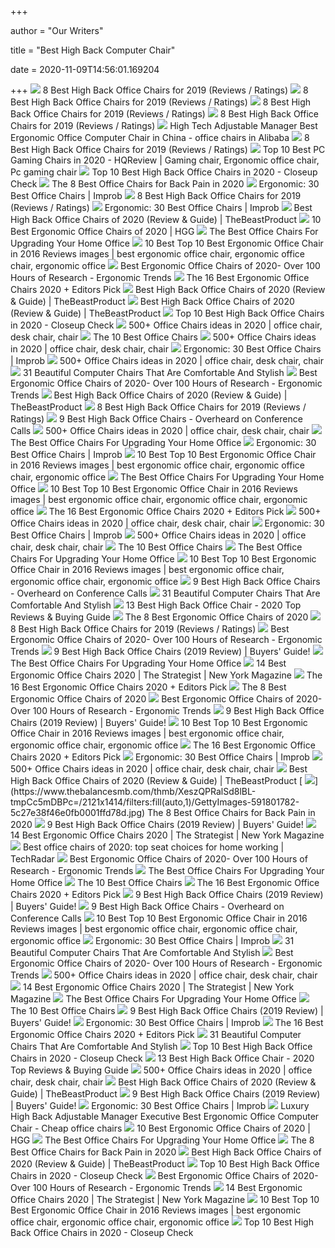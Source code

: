 +++
        
author = "Our Writers"
        
title = "Best High Back Computer Chair"
        
date = 2020-11-09T14:56:01.169204
        
+++
[ ![](https://www.btod.com/blog/wp-content/uploads/2019/03/best-high-back-chairs-1-best-lumbar-support.jpg)](https://www.btod.com/blog/wp-content/uploads/2019/03/best-high-back-chairs-1-best-lumbar-support.jpg) 8 Best High Back Office Chairs for 2019 (Reviews / Ratings)
[ ![](https://www.btod.com/blog/wp-content/uploads/2019/03/best-high-back-chairs-7-best-big-and-tall.jpg)](https://www.btod.com/blog/wp-content/uploads/2019/03/best-high-back-chairs-7-best-big-and-tall.jpg) 8 Best High Back Office Chairs for 2019 (Reviews / Ratings)
[ ![](https://www.btod.com/blog/wp-content/uploads/2019/03/best-high-back-chairs-8-best-cheap.jpg)](https://www.btod.com/blog/wp-content/uploads/2019/03/best-high-back-chairs-8-best-cheap.jpg) 8 Best High Back Office Chairs for 2019 (Reviews / Ratings)
[ ![](https://www.btod.com/blog/wp-content/uploads/2019/03/best-high-back-chairs-2-best-mesh.jpg)](https://www.btod.com/blog/wp-content/uploads/2019/03/best-high-back-chairs-2-best-mesh.jpg) 8 Best High Back Office Chairs for 2019 (Reviews / Ratings)
[ ![](http://www.foshanchairs.com/wp-content/uploads/2018/01/Luxury-High-Back-Full-Mesh-Boss-Executive-Best-Ergonomic-Office-Chair-1.jpg)](http://www.foshanchairs.com/wp-content/uploads/2018/01/Luxury-High-Back-Full-Mesh-Boss-Executive-Best-Ergonomic-Office-Chair-1.jpg) High Tech Adjustable Manager Best Ergonomic Office Computer Chair in China  - office chairs in Alibaba
[ ![](https://www.btod.com/blog/wp-content/uploads/2019/03/best-high-back-chairs-3-best-leather.jpg)](https://www.btod.com/blog/wp-content/uploads/2019/03/best-high-back-chairs-3-best-leather.jpg) 8 Best High Back Office Chairs for 2019 (Reviews / Ratings)
[ ![](https://i.pinimg.com/originals/33/f0/bb/33f0bb2cd1d877ab84fe732fdf926bc5.jpg)](https://i.pinimg.com/originals/33/f0/bb/33f0bb2cd1d877ab84fe732fdf926bc5.jpg) Top 10 Best PC Gaming Chairs in 2020 - HQReview | Gaming chair, Ergonomic office  chair, Pc gaming chair
[ ![](https://closeupcheck.com/wp-content/uploads/2018/02/B01LXXM5EK.jpg)](https://closeupcheck.com/wp-content/uploads/2018/02/B01LXXM5EK.jpg) Top 10 Best High Back Office Chairs in 2020 - Closeup Check
[ ![](https://www.thebalancesmb.com/thmb/9U3S19mn6KmviCa9emPCfbqumE0=/640x640/smart/filters:no_upscale()/717tpSVhAvL._SL1001_-5b5f3e8a46e0fb0050e83f91.jpg)](https://www.thebalancesmb.com/thmb/9U3S19mn6KmviCa9emPCfbqumE0=/640x640/smart/filters:no_upscale()/717tpSVhAvL._SL1001_-5b5f3e8a46e0fb0050e83f91.jpg) The 8 Best Office Chairs for Back Pain in 2020
[ ![](https://cdn.improb.com/wp-content/uploads/2018/07/BestOffice-Ergonomic-PU-Leather-High-Back-Office-Chair.png)](https://cdn.improb.com/wp-content/uploads/2018/07/BestOffice-Ergonomic-PU-Leather-High-Back-Office-Chair.png) Ergonomic: 30 Best Office Chairs | Improb
[ ![](https://www.btod.com/blog/wp-content/uploads/2019/03/best-high-back-chairs-6-best-executive.jpg)](https://www.btod.com/blog/wp-content/uploads/2019/03/best-high-back-chairs-6-best-executive.jpg) 8 Best High Back Office Chairs for 2019 (Reviews / Ratings)
[ ![](https://cdn.improb.com/wp-content/uploads/2018/07/Ergohuman-High-Back-Executive-Chair.png)](https://cdn.improb.com/wp-content/uploads/2018/07/Ergohuman-High-Back-Executive-Chair.png) Ergonomic: 30 Best Office Chairs | Improb
[ ![](https://m.media-amazon.com/images/I/41tCgtX+4VL.jpg)](https://m.media-amazon.com/images/I/41tCgtX+4VL.jpg) Best High Back Office Chairs of 2020 (Review & Guide) | TheBeastProduct
[ ![](https://mljzsatzn43z.i.optimole.com/tP-GR8Q-beIRFvRV/w:243/h:400/q:90/dpr:2.6/https://www.highgroundgaming.com/wp-content/uploads/2017/05/Eurotech-Ergohuman-Mesh-Chair.jpg)](https://mljzsatzn43z.i.optimole.com/tP-GR8Q-beIRFvRV/w:243/h:400/q:90/dpr:2.6/https://www.highgroundgaming.com/wp-content/uploads/2017/05/Eurotech-Ergohuman-Mesh-Chair.jpg) 10 Best Ergonomic Office Chairs of 2020 | HGG
[ ![](https://thumbor.forbes.com/thumbor/fit-in/1200x0/filters%3Aformat%28jpg%29/https%3A%2F%2Fspecials-images.forbesimg.com%2Fimageserve%2F5eea4dae1b50250006e83cab%2F0x0.jpg%3FcropX1%3D0%26cropX2%3D800%26cropY1%3D233%26cropY2%3D683)](https://thumbor.forbes.com/thumbor/fit-in/1200x0/filters%3Aformat%28jpg%29/https%3A%2F%2Fspecials-images.forbesimg.com%2Fimageserve%2F5eea4dae1b50250006e83cab%2F0x0.jpg%3FcropX1%3D0%26cropX2%3D800%26cropY1%3D233%26cropY2%3D683) The Best Office Chairs For Upgrading Your Home Office
[ ![](https://i.pinimg.com/236x/87/4e/38/874e380c80c4963f8bc940558c8f4e59--home-office-chairs-desk-chairs.jpg)](https://i.pinimg.com/236x/87/4e/38/874e380c80c4963f8bc940558c8f4e59--home-office-chairs-desk-chairs.jpg) 10 Best Top 10 Best Ergonomic Office Chair in 2016 Reviews images | best  ergonomic office chair, ergonomic office chair, ergonomic office
[ ![](http://ergonomictrends.com/wp-content/uploads/2018/06/OWLN-Mesh-Office-Chair-review.jpg)](http://ergonomictrends.com/wp-content/uploads/2018/06/OWLN-Mesh-Office-Chair-review.jpg) Best Ergonomic Office Chairs of 2020- Over 100 Hours of Research -  Ergonomic Trends
[ ![](https://i.ytimg.com/vi/7YVTS6Yj4Co/maxresdefault.jpg)](https://i.ytimg.com/vi/7YVTS6Yj4Co/maxresdefault.jpg) The 16 Best Ergonomic Office Chairs 2020 + Editors Pick
[ ![](https://thebeastproduct.com/wp-content/uploads/2020/04/Hbada-Gaming-Chair.jpg)](https://thebeastproduct.com/wp-content/uploads/2020/04/Hbada-Gaming-Chair.jpg) Best High Back Office Chairs of 2020 (Review & Guide) | TheBeastProduct
[ ![](https://thebeastproduct.com/wp-content/uploads/2020/04/AmazonBasics-Executive-Chair-1.jpg)](https://thebeastproduct.com/wp-content/uploads/2020/04/AmazonBasics-Executive-Chair-1.jpg) Best High Back Office Chairs of 2020 (Review & Guide) | TheBeastProduct
[ ![](https://closeupcheck.com/wp-content/uploads/2018/02/B01M05YL7H.jpg)](https://closeupcheck.com/wp-content/uploads/2018/02/B01M05YL7H.jpg) Top 10 Best High Back Office Chairs in 2020 - Closeup Check
[ ![](https://i.pinimg.com/236x/27/66/c8/2766c87edcf2ff13c200a264fe0fe1c2.jpg)](https://i.pinimg.com/236x/27/66/c8/2766c87edcf2ff13c200a264fe0fe1c2.jpg) 500+ Office Chairs ideas in 2020 | office chair, desk chair, chair
[ ![](https://m.media-amazon.com/images/I/41j5mBKAoQL.jpg)](https://m.media-amazon.com/images/I/41j5mBKAoQL.jpg) The 10 Best Office Chairs
[ ![](https://i.pinimg.com/236x/dd/13/92/dd1392c97aca3e151729e462a8b38aaa.jpg)](https://i.pinimg.com/236x/dd/13/92/dd1392c97aca3e151729e462a8b38aaa.jpg) 500+ Office Chairs ideas in 2020 | office chair, desk chair, chair
[ ![](https://cdn.improb.com/wp-content/uploads/2018/07/AmazonBasics-Mid-Back-Office-Chair.png)](https://cdn.improb.com/wp-content/uploads/2018/07/AmazonBasics-Mid-Back-Office-Chair.png) Ergonomic: 30 Best Office Chairs | Improb
[ ![](https://i.pinimg.com/236x/8c/06/71/8c0671b8a18928c24d376062696abbb6.jpg)](https://i.pinimg.com/236x/8c/06/71/8c0671b8a18928c24d376062696abbb6.jpg) 500+ Office Chairs ideas in 2020 | office chair, desk chair, chair
[ ![](http://cdn.home-designing.com/wp-content/uploads/2018/08/White-Faux-Leather-Computer-Chair-Stain-Resistant-Office-Chair-Easy-Clean-600x600.jpg)](http://cdn.home-designing.com/wp-content/uploads/2018/08/White-Faux-Leather-Computer-Chair-Stain-Resistant-Office-Chair-Easy-Clean-600x600.jpg) 31 Beautiful Computer Chairs That Are Comfortable And Stylish
[ ![](http://ergonomictrends.com/wp-content/uploads/2019/04/clatina-high-back-office-chair-review.jpg)](http://ergonomictrends.com/wp-content/uploads/2019/04/clatina-high-back-office-chair-review.jpg) Best Ergonomic Office Chairs of 2020- Over 100 Hours of Research -  Ergonomic Trends
[ ![](https://thebeastproduct.com/wp-content/uploads/2020/04/BestOffice-PC.jpg)](https://thebeastproduct.com/wp-content/uploads/2020/04/BestOffice-PC.jpg) Best High Back Office Chairs of 2020 (Review & Guide) | TheBeastProduct
[ ![](https://www.btod.com/blog/wp-content/uploads/2019/03/best-high-back-chairs-2020-blog-header.jpg)](https://www.btod.com/blog/wp-content/uploads/2019/03/best-high-back-chairs-2020-blog-header.jpg) 8 Best High Back Office Chairs for 2019 (Reviews / Ratings)
[ ![](https://i0.wp.com/overheardonconferencecalls.com/wp-content/uploads/elementor/thumbs/Smugdesk-Ergonomic-High-Back-Office-Chair-omz1b7n3r7iq3irx41hpc620d0t7dlu1xvyj83y4u8.jpg?w=1200&ssl=1)](https://i0.wp.com/overheardonconferencecalls.com/wp-content/uploads/elementor/thumbs/Smugdesk-Ergonomic-High-Back-Office-Chair-omz1b7n3r7iq3irx41hpc620d0t7dlu1xvyj83y4u8.jpg?w=1200&ssl=1) 9 Best High Back Office Chairs - Overheard on Conference Calls
[ ![](https://i.pinimg.com/236x/2a/2b/b3/2a2bb3fc6ac130d719c3d38272d0d3be.jpg)](https://i.pinimg.com/236x/2a/2b/b3/2a2bb3fc6ac130d719c3d38272d0d3be.jpg) 500+ Office Chairs ideas in 2020 | office chair, desk chair, chair
[ ![](https://thumbor.forbes.com/thumbor/711x1028/https://specials-images.forbesimg.com/imageserve/5eea4d186ef66b0006115587/0x800.jpg?fit=scale)](https://thumbor.forbes.com/thumbor/711x1028/https://specials-images.forbesimg.com/imageserve/5eea4d186ef66b0006115587/0x800.jpg?fit=scale) The Best Office Chairs For Upgrading Your Home Office
[ ![](https://cdn.improb.com/wp-content/uploads/2018/07/AmazonBasics-High-Back-Executive-Chair.png)](https://cdn.improb.com/wp-content/uploads/2018/07/AmazonBasics-High-Back-Executive-Chair.png) Ergonomic: 30 Best Office Chairs | Improb
[ ![](https://i.pinimg.com/236x/5b/62/bc/5b62bc6c9cf0c96446376fbe3e099064--best-ergonomic-office-chair-gaming-chair.jpg)](https://i.pinimg.com/236x/5b/62/bc/5b62bc6c9cf0c96446376fbe3e099064--best-ergonomic-office-chair-gaming-chair.jpg) 10 Best Top 10 Best Ergonomic Office Chair in 2016 Reviews images | best  ergonomic office chair, ergonomic office chair, ergonomic office
[ ![](https://thumbor.forbes.com/thumbor/276x420/https://specials-images.forbesimg.com/imageserve/5f203f62953761c471e7740d/960x0.jpg?fit=scale)](https://thumbor.forbes.com/thumbor/276x420/https://specials-images.forbesimg.com/imageserve/5f203f62953761c471e7740d/960x0.jpg?fit=scale) The Best Office Chairs For Upgrading Your Home Office
[ ![](https://i.pinimg.com/236x/cb/01/ae/cb01ae7af6da2b1362c025fec3562051--gaming-chair-gaming-computer.jpg)](https://i.pinimg.com/236x/cb/01/ae/cb01ae7af6da2b1362c025fec3562051--gaming-chair-gaming-computer.jpg) 10 Best Top 10 Best Ergonomic Office Chair in 2016 Reviews images | best  ergonomic office chair, ergonomic office chair, ergonomic office
[ ![](https://www.omnicoreagency.com/wp-content/uploads/2020/01/Viva-Office-Mesh-High-Back-Chair-List.jpg)](https://www.omnicoreagency.com/wp-content/uploads/2020/01/Viva-Office-Mesh-High-Back-Chair-List.jpg) The 16 Best Ergonomic Office Chairs 2020 + Editors Pick
[ ![](https://i.pinimg.com/236x/8a/39/98/8a39984c9fab88f42a9c240dcaa98df1.jpg)](https://i.pinimg.com/236x/8a/39/98/8a39984c9fab88f42a9c240dcaa98df1.jpg) 500+ Office Chairs ideas in 2020 | office chair, desk chair, chair
[ ![](https://cdn.improb.com/wp-content/uploads/2017/12/BLACK-PU-1.jpg)](https://cdn.improb.com/wp-content/uploads/2017/12/BLACK-PU-1.jpg) Ergonomic: 30 Best Office Chairs | Improb
[ ![](https://i.pinimg.com/236x/e2/a0/30/e2a0301769acb0cf7737a9c32012fdb6.jpg)](https://i.pinimg.com/236x/e2/a0/30/e2a0301769acb0cf7737a9c32012fdb6.jpg) 500+ Office Chairs ideas in 2020 | office chair, desk chair, chair
[ ![](http://static1.squarespace.com/static/556b5950e4b07e55e369809c/55a54310e4b037b6dd056380/5a937ec4f9619a83af678c43/1596149671642/best+office+chair.jpg?format=1500w)](http://static1.squarespace.com/static/556b5950e4b07e55e369809c/55a54310e4b037b6dd056380/5a937ec4f9619a83af678c43/1596149671642/best+office+chair.jpg?format=1500w) The 10 Best Office Chairs
[ ![](https://specials-images.forbesimg.com/imageserve/5eea4983de3a2a0006fd09f2/960x0.jpg?fit=scale)](https://specials-images.forbesimg.com/imageserve/5eea4983de3a2a0006fd09f2/960x0.jpg?fit=scale) The Best Office Chairs For Upgrading Your Home Office
[ ![](https://i.pinimg.com/236x/4a/29/d1/4a29d13dd3bece6151c0495a6748fcd6--best-ergonomic-office-chair-gaming-chair.jpg)](https://i.pinimg.com/236x/4a/29/d1/4a29d13dd3bece6151c0495a6748fcd6--best-ergonomic-office-chair-gaming-chair.jpg) 10 Best Top 10 Best Ergonomic Office Chair in 2016 Reviews images | best  ergonomic office chair, ergonomic office chair, ergonomic office
[ ![](https://i2.wp.com/overheardonconferencecalls.com/wp-content/uploads/elementor/thumbs/Smudge-Futuristic-on0q2w6g2wahjf1nl6fs1m48wc0999s1pwmkb6914w.jpg?w=1200&ssl=1)](https://i2.wp.com/overheardonconferencecalls.com/wp-content/uploads/elementor/thumbs/Smudge-Futuristic-on0q2w6g2wahjf1nl6fs1m48wc0999s1pwmkb6914w.jpg?w=1200&ssl=1) 9 Best High Back Office Chairs - Overheard on Conference Calls
[ ![](http://cdn.home-designing.com/wp-content/uploads/2018/08/Black-And-White-Computer-Chair-With-Neck-Support-Ergonomic-Rolling-Office-Chair-600x600.jpg)](http://cdn.home-designing.com/wp-content/uploads/2018/08/Black-And-White-Computer-Chair-With-Neck-Support-Ergonomic-Rolling-Office-Chair-600x600.jpg) 31 Beautiful Computer Chairs That Are Comfortable And Stylish
[ ![](https://bestratedofficechair.com/wp-content/uploads/2019/06/Best-Selling-AmazonBasics-Office-Desk-Chairs-with-High-Back-275-lbs-1-300x300.jpg)](https://bestratedofficechair.com/wp-content/uploads/2019/06/Best-Selling-AmazonBasics-Office-Desk-Chairs-with-High-Back-275-lbs-1-300x300.jpg) 13 Best High Back Office Chair - 2020 Top Reviews & Buying Guide
[ ![](https://www.thebalancesmb.com/thmb/QoAUN1DIBXKdR3IhOGSlQx8FrYQ=/1500x1500/filters:no_upscale():max_bytes(150000):strip_icc()/ModwayArticularErgonomicMeshOfficeChair-5b159d12a474be0038def7d7.jpg)](https://www.thebalancesmb.com/thmb/QoAUN1DIBXKdR3IhOGSlQx8FrYQ=/1500x1500/filters:no_upscale():max_bytes(150000):strip_icc()/ModwayArticularErgonomicMeshOfficeChair-5b159d12a474be0038def7d7.jpg) The 8 Best Ergonomic Office Chairs of 2020
[ ![](https://www.btod.com/blog/wp-content/uploads/2019/03/best-high-back-chairs-5-best-ergonomics.jpg)](https://www.btod.com/blog/wp-content/uploads/2019/03/best-high-back-chairs-5-best-ergonomics.jpg) 8 Best High Back Office Chairs for 2019 (Reviews / Ratings)
[ ![](http://ergonomictrends.com/wp-content/uploads/2019/01/X-Chair-X4-ergonomic-chair-review.jpg)](http://ergonomictrends.com/wp-content/uploads/2019/01/X-Chair-X4-ergonomic-chair-review.jpg) Best Ergonomic Office Chairs of 2020- Over 100 Hours of Research -  Ergonomic Trends
[ ![](https://www.leaphomeward.com/wp-content/uploads/2019/11/Best-High-Back-Office-Chairs.png)](https://www.leaphomeward.com/wp-content/uploads/2019/11/Best-High-Back-Office-Chairs.png) 9 Best High Back Office Chairs (2019 Review) | Buyers' Guide!
[ ![](https://specials-images.forbesimg.com/imageserve/5f20407e18e24c071bd3f742/960x0.jpg?cropX1=0&cropX2=800&cropY1=0&cropY2=800)](https://specials-images.forbesimg.com/imageserve/5f20407e18e24c071bd3f742/960x0.jpg?cropX1=0&cropX2=800&cropY1=0&cropY2=800) The Best Office Chairs For Upgrading Your Home Office
[ ![](https://pyxis.nymag.com/v1/imgs/ef3/4ff/ea4854ef1915f3ffcd5ffb8288cd8af6d8-autonomous-01-.2x.rsquare.w600.jpg)](https://pyxis.nymag.com/v1/imgs/ef3/4ff/ea4854ef1915f3ffcd5ffb8288cd8af6d8-autonomous-01-.2x.rsquare.w600.jpg) 14 Best Ergonomic Office Chairs 2020 | The Strategist | New York Magazine
[ ![](https://www.omnicoreagency.com/wp-content/uploads/2020/01/Herman-Miller-Embody-Ergonomic-Office-Chair-List.jpg)](https://www.omnicoreagency.com/wp-content/uploads/2020/01/Herman-Miller-Embody-Ergonomic-Office-Chair-List.jpg) The 16 Best Ergonomic Office Chairs 2020 + Editors Pick
[ ![](https://m.media-amazon.com/images/I/41j7qiElDdL.jpg)](https://m.media-amazon.com/images/I/41j7qiElDdL.jpg) The 8 Best Ergonomic Office Chairs of 2020
[ ![](http://ergonomictrends.com/wp-content/uploads/2017/07/best-office-chairs-reviews-1.png)](http://ergonomictrends.com/wp-content/uploads/2017/07/best-office-chairs-reviews-1.png) Best Ergonomic Office Chairs of 2020- Over 100 Hours of Research -  Ergonomic Trends
[ ![](https://www.leaphomeward.com/wp-content/uploads/2019/11/Embody-Chair1.jpg)](https://www.leaphomeward.com/wp-content/uploads/2019/11/Embody-Chair1.jpg) 9 Best High Back Office Chairs (2019 Review) | Buyers' Guide!
[ ![](https://i.pinimg.com/236x/04/72/b1/0472b17f3a22ed2969295f2b4ba34671--best-ergonomic-office-chair-gaming-chair.jpg)](https://i.pinimg.com/236x/04/72/b1/0472b17f3a22ed2969295f2b4ba34671--best-ergonomic-office-chair-gaming-chair.jpg) 10 Best Top 10 Best Ergonomic Office Chair in 2016 Reviews images | best  ergonomic office chair, ergonomic office chair, ergonomic office
[ ![](https://i.ytimg.com/vi/7YVTS6Yj4Co/hqdefault.jpg)](https://i.ytimg.com/vi/7YVTS6Yj4Co/hqdefault.jpg) The 16 Best Ergonomic Office Chairs 2020 + Editors Pick
[ ![](https://cdn.improb.com/wp-content/uploads/2018/07/Homall-Executive-Swivel-Faux-Leather-Chair.png)](https://cdn.improb.com/wp-content/uploads/2018/07/Homall-Executive-Swivel-Faux-Leather-Chair.png) Ergonomic: 30 Best Office Chairs | Improb
[ ![](https://i.pinimg.com/236x/c4/14/cb/c414cb9992e12e7bcc59fb9bd10b0055.jpg)](https://i.pinimg.com/236x/c4/14/cb/c414cb9992e12e7bcc59fb9bd10b0055.jpg) 500+ Office Chairs ideas in 2020 | office chair, desk chair, chair
[ ![](https://thebeastproduct.com/wp-content/uploads/2020/04/High-Back-Office-Chairs-1200x900.jpg)](https://thebeastproduct.com/wp-content/uploads/2020/04/High-Back-Office-Chairs-1200x900.jpg) Best High Back Office Chairs of 2020 (Review & Guide) | TheBeastProduct
[ ![](https://www.thebalancesmb.com/thmb/XeszQPRalSd8lBL-tmpCc5mDBPc=/2121x1414/filters:fill(auto,1)/GettyImages-591801782-5c27e38f46e0fb0001ffd78d.jpg)](https://www.thebalancesmb.com/thmb/XeszQPRalSd8lBL-tmpCc5mDBPc=/2121x1414/filters:fill(auto,1)/GettyImages-591801782-5c27e38f46e0fb0001ffd78d.jpg) The 8 Best Office Chairs for Back Pain in 2020
[ ![](https://www.leaphomeward.com/wp-content/uploads/2019/11/HM-Aeron.jpg)](https://www.leaphomeward.com/wp-content/uploads/2019/11/HM-Aeron.jpg) 9 Best High Back Office Chairs (2019 Review) | Buyers' Guide!
[ ![](https://pyxis.nymag.com/v1/imgs/982/e2d/0bb26c24eae142524d30c7d0ffbc4ad814-2----.2x.rsquare.w600.jpg)](https://pyxis.nymag.com/v1/imgs/982/e2d/0bb26c24eae142524d30c7d0ffbc4ad814-2----.2x.rsquare.w600.jpg) 14 Best Ergonomic Office Chairs 2020 | The Strategist | New York Magazine
[ ![](https://cdn.mos.cms.futurecdn.net/uhLcHVMpEU9BkMYHRqBsNE.jpg)](https://cdn.mos.cms.futurecdn.net/uhLcHVMpEU9BkMYHRqBsNE.jpg) Best office chairs of 2020: top seat choices for home working | TechRadar
[ ![](http://ergonomictrends.com/wp-content/uploads/2019/01/Komene-Ergonomic-Office-Chair.jpg)](http://ergonomictrends.com/wp-content/uploads/2019/01/Komene-Ergonomic-Office-Chair.jpg) Best Ergonomic Office Chairs of 2020- Over 100 Hours of Research -  Ergonomic Trends
[ ![](https://specials-images.forbesimg.com/imageserve/5eea4b66760321000739ba28/0x800.jpg?cropX1=0&cropX2=940&cropY1=0&cropY2=1447)](https://specials-images.forbesimg.com/imageserve/5eea4b66760321000739ba28/0x800.jpg?cropX1=0&cropX2=940&cropY1=0&cropY2=1447) The Best Office Chairs For Upgrading Your Home Office
[ ![](https://images-na.ssl-images-amazon.com/images/I/41ZVrPdyVvL.jpg)](https://images-na.ssl-images-amazon.com/images/I/41ZVrPdyVvL.jpg) The 10 Best Office Chairs
[ ![](https://www.omnicoreagency.com/wp-content/uploads/2020/01/Serta-Mid-Back-Office-Chair-List.jpg)](https://www.omnicoreagency.com/wp-content/uploads/2020/01/Serta-Mid-Back-Office-Chair-List.jpg) The 16 Best Ergonomic Office Chairs 2020 + Editors Pick
[ ![](https://www.leaphomeward.com/wp-content/uploads/2019/11/Ficmax.jpg)](https://www.leaphomeward.com/wp-content/uploads/2019/11/Ficmax.jpg) 9 Best High Back Office Chairs (2019 Review) | Buyers' Guide!
[ ![](https://i0.wp.com/overheardonconferencecalls.com/wp-content/uploads/elementor/thumbs/Gray-Ergonomic-High-Back-SmugChair-2579%E2%80%8B-omz1l2y3il1404fthb2oioe8wo5y770laqk2mpbbi8.jpg?w=1200&ssl=1)](https://i0.wp.com/overheardonconferencecalls.com/wp-content/uploads/elementor/thumbs/Gray-Ergonomic-High-Back-SmugChair-2579%E2%80%8B-omz1l2y3il1404fthb2oioe8wo5y770laqk2mpbbi8.jpg?w=1200&ssl=1) 9 Best High Back Office Chairs - Overheard on Conference Calls
[ ![](https://i.pinimg.com/236x/13/9e/5a/139e5a3bd85bc7b788196b9d9c15d6f2--executive-chair-executive-office.jpg)](https://i.pinimg.com/236x/13/9e/5a/139e5a3bd85bc7b788196b9d9c15d6f2--executive-chair-executive-office.jpg) 10 Best Top 10 Best Ergonomic Office Chair in 2016 Reviews images | best  ergonomic office chair, ergonomic office chair, ergonomic office
[ ![](https://cdn.improb.com/wp-content/uploads/2017/12/homcom-1.jpg)](https://cdn.improb.com/wp-content/uploads/2017/12/homcom-1.jpg) Ergonomic: 30 Best Office Chairs | Improb
[ ![](http://cdn.home-designing.com/wp-content/uploads/2018/08/Pillow-High-Back-Desk-Chair-Brown-Office-Chair-With-Arms-And-High-Back-Rest-600x600.jpg)](http://cdn.home-designing.com/wp-content/uploads/2018/08/Pillow-High-Back-Desk-Chair-Brown-Office-Chair-With-Arms-And-High-Back-Rest-600x600.jpg) 31 Beautiful Computer Chairs That Are Comfortable And Stylish
[ ![](https://i0.wp.com/ergonomictrends.com/wp-content/uploads/2018/04/best-ergonomic-office-chairs-under-100-reviews.jpg?resize=350%2C200)](https://i0.wp.com/ergonomictrends.com/wp-content/uploads/2018/04/best-ergonomic-office-chairs-under-100-reviews.jpg?resize=350%2C200) Best Ergonomic Office Chairs of 2020- Over 100 Hours of Research -  Ergonomic Trends
[ ![](https://i.pinimg.com/236x/b7/0a/59/b70a59eded7f3e35c5a72e89079f2e83.jpg)](https://i.pinimg.com/236x/b7/0a/59/b70a59eded7f3e35c5a72e89079f2e83.jpg) 500+ Office Chairs ideas in 2020 | office chair, desk chair, chair
[ ![](https://pyxis.nymag.com/v1/imgs/747/7c3/251944725727046d11f53b3b6ca672f782-25---.rsquare.w600.jpg)](https://pyxis.nymag.com/v1/imgs/747/7c3/251944725727046d11f53b3b6ca672f782-25---.rsquare.w600.jpg) 14 Best Ergonomic Office Chairs 2020 | The Strategist | New York Magazine
[ ![](https://specials-images.forbesimg.com/imageserve/5f203fec18e24c071bd3f73e/960x0.jpg?fit=scale)](https://specials-images.forbesimg.com/imageserve/5f203fec18e24c071bd3f73e/960x0.jpg?fit=scale) The Best Office Chairs For Upgrading Your Home Office
[ ![](https://images-na.ssl-images-amazon.com/images/I/41yztIiY2vL.jpg)](https://images-na.ssl-images-amazon.com/images/I/41yztIiY2vL.jpg) The 10 Best Office Chairs
[ ![](https://www.leaphomeward.com/wp-content/uploads/2019/11/Gates-300x300.jpg)](https://www.leaphomeward.com/wp-content/uploads/2019/11/Gates-300x300.jpg) 9 Best High Back Office Chairs (2019 Review) | Buyers' Guide!
[ ![](https://cdn.improb.com/wp-content/uploads/2018/07/Flash-Furniture-High-Back-Mesh-Executive-Swivel-Chair.png)](https://cdn.improb.com/wp-content/uploads/2018/07/Flash-Furniture-High-Back-Mesh-Executive-Swivel-Chair.png) Ergonomic: 30 Best Office Chairs | Improb
[ ![](https://www.omnicoreagency.com/wp-content/uploads/2020/01/GM-Seating-Ergolux-Genuine-Leather-Executive-Hi-Swivel-Chair-List.jpg)](https://www.omnicoreagency.com/wp-content/uploads/2020/01/GM-Seating-Ergolux-Genuine-Leather-Executive-Hi-Swivel-Chair-List.jpg) The 16 Best Ergonomic Office Chairs 2020 + Editors Pick
[ ![](http://cdn.home-designing.com/wp-content/uploads/2018/08/Tall-Computer-Chair-High-Back-Ikea-Office-Chair-Markus-Home-Office-600x804.jpg)](http://cdn.home-designing.com/wp-content/uploads/2018/08/Tall-Computer-Chair-High-Back-Ikea-Office-Chair-Markus-Home-Office-600x804.jpg) 31 Beautiful Computer Chairs That Are Comfortable And Stylish
[ ![](https://closeupcheck.com/wp-content/uploads/2018/02/B01MXQLD2O.jpg)](https://closeupcheck.com/wp-content/uploads/2018/02/B01MXQLD2O.jpg) Top 10 Best High Back Office Chairs in 2020 - Closeup Check
[ ![](https://bestratedofficechair.com/wp-content/uploads/2015/11/Merax-High-Back-Racing-Style-Swivel-Chair-Lumbar-Support-Chair.jpg)](https://bestratedofficechair.com/wp-content/uploads/2015/11/Merax-High-Back-Racing-Style-Swivel-Chair-Lumbar-Support-Chair.jpg) 13 Best High Back Office Chair - 2020 Top Reviews & Buying Guide
[ ![](https://i.pinimg.com/236x/20/73/bd/2073bd7686d30f6c6f5e8a89e606689a.jpg)](https://i.pinimg.com/236x/20/73/bd/2073bd7686d30f6c6f5e8a89e606689a.jpg) 500+ Office Chairs ideas in 2020 | office chair, desk chair, chair
[ ![](https://m.media-amazon.com/images/I/412ty72GsyL.jpg)](https://m.media-amazon.com/images/I/412ty72GsyL.jpg) Best High Back Office Chairs of 2020 (Review & Guide) | TheBeastProduct
[ ![](https://www.leaphomeward.com/wp-content/uploads/2019/11/Vs-Mid-Back.png)](https://www.leaphomeward.com/wp-content/uploads/2019/11/Vs-Mid-Back.png) 9 Best High Back Office Chairs (2019 Review) | Buyers' Guide!
[ ![](https://cdn.improb.com/wp-content/uploads/2018/07/Alera-ALEEL41ME10B-Elusion-Series-Mesh-High-Back-Chair.png)](https://cdn.improb.com/wp-content/uploads/2018/07/Alera-ALEEL41ME10B-Elusion-Series-Mesh-High-Back-Chair.png) Ergonomic: 30 Best Office Chairs | Improb
[ ![](http://www.rongfuofficechair.com/wp-content/uploads/2018/01/Luxury-High-Back-Full-Mesh-Boss-Executive-Best-Ergonomic-Office-Chair-3-480x480.jpg)](http://www.rongfuofficechair.com/wp-content/uploads/2018/01/Luxury-High-Back-Full-Mesh-Boss-Executive-Best-Ergonomic-Office-Chair-3-480x480.jpg) Luxury High Back Adjustable Manager Executive Best Ergonomic Office  Computer Chair - Cheap office chairs
[ ![](https://mljzsatzn43z.i.optimole.com/tP-GR8Q-jGG1Vx7N/w:371/h:412/q:90/dpr:2.6/https://www.highgroundgaming.com/wp-content/uploads/2020/08/HGG-Best-Ergonomic-Office-Chairs.jpg)](https://mljzsatzn43z.i.optimole.com/tP-GR8Q-jGG1Vx7N/w:371/h:412/q:90/dpr:2.6/https://www.highgroundgaming.com/wp-content/uploads/2020/08/HGG-Best-Ergonomic-Office-Chairs.jpg) 10 Best Ergonomic Office Chairs of 2020 | HGG
[ ![](https://thumbor.forbes.com/thumbor/711x1045/https://specials-images.forbesimg.com/imageserve/5f2041d9f3e9ed38e19894af/0x800.jpg?fit=scale)](https://thumbor.forbes.com/thumbor/711x1045/https://specials-images.forbesimg.com/imageserve/5f2041d9f3e9ed38e19894af/0x800.jpg?fit=scale) The Best Office Chairs For Upgrading Your Home Office
[ ![](https://www.thebalancesmb.com/thmb/xtMsSLKUgRI5C8zEihVXymtbS0U=/740x740/filters:no_upscale():max_bytes(150000):strip_icc()/09c9ce8d-3afb-4565-94af-6045a4a4946f.__CR00300300_PT0_SX300_V1___-5b144f5445c54702afd6451d208a1b2f.jpg)](https://www.thebalancesmb.com/thmb/xtMsSLKUgRI5C8zEihVXymtbS0U=/740x740/filters:no_upscale():max_bytes(150000):strip_icc()/09c9ce8d-3afb-4565-94af-6045a4a4946f.__CR00300300_PT0_SX300_V1___-5b144f5445c54702afd6451d208a1b2f.jpg) The 8 Best Office Chairs for Back Pain in 2020
[ ![](https://thebeastproduct.com/wp-content/uploads/2020/04/NOUHAUS-Ergo3D.jpg)](https://thebeastproduct.com/wp-content/uploads/2020/04/NOUHAUS-Ergo3D.jpg) Best High Back Office Chairs of 2020 (Review & Guide) | TheBeastProduct
[ ![](https://closeupcheck.com/wp-content/uploads/2018/02/B071GDZM7Z.jpg)](https://closeupcheck.com/wp-content/uploads/2018/02/B071GDZM7Z.jpg) Top 10 Best High Back Office Chairs in 2020 - Closeup Check
[ ![](http://ergonomictrends.com/wp-content/uploads/2018/06/Duramont-Reclining-Office-Chair-Review.jpg)](http://ergonomictrends.com/wp-content/uploads/2018/06/Duramont-Reclining-Office-Chair-Review.jpg) Best Ergonomic Office Chairs of 2020- Over 100 Hours of Research -  Ergonomic Trends
[ ![](https://pyxis.nymag.com/v1/imgs/f7b/871/043213788ebaa36c20833630d25462d7f8-1----.2x.rsquare.w600.jpg)](https://pyxis.nymag.com/v1/imgs/f7b/871/043213788ebaa36c20833630d25462d7f8-1----.2x.rsquare.w600.jpg) 14 Best Ergonomic Office Chairs 2020 | The Strategist | New York Magazine
[ ![](https://i.pinimg.com/236x/6e/1a/00/6e1a00058ef1ce3ae1f69c0c1f207ae5--gaming-computer-gaming-chair.jpg)](https://i.pinimg.com/236x/6e/1a/00/6e1a00058ef1ce3ae1f69c0c1f207ae5--gaming-computer-gaming-chair.jpg) 10 Best Top 10 Best Ergonomic Office Chair in 2016 Reviews images | best  ergonomic office chair, ergonomic office chair, ergonomic office
[ ![](https://closeupcheck.com/wp-content/uploads/2018/02/B00BSP45LG.jpg)](https://closeupcheck.com/wp-content/uploads/2018/02/B00BSP45LG.jpg) Top 10 Best High Back Office Chairs in 2020 - Closeup Check
